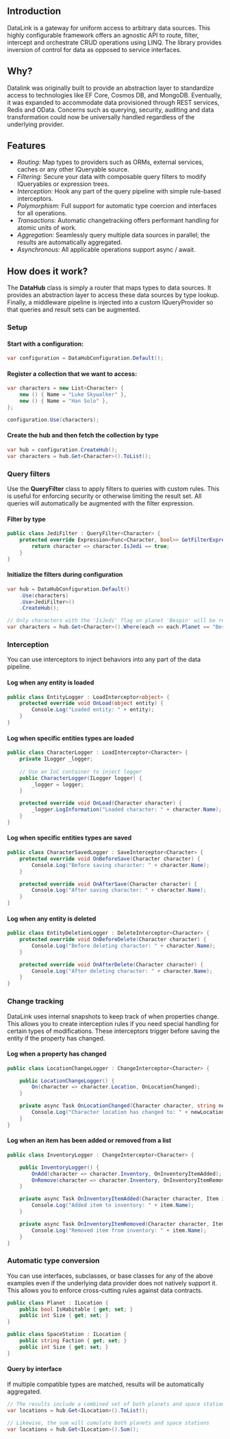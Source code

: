 ## Introduction
DataLink is a gateway for uniform access to arbitrary data sources. This highly configurable framework offers an agnostic API to route, filter, intercept and orchestrate CRUD operations using LINQ. The library provides inversion of control for data as opposed to service interfaces.

## Why?
Datalink was originally built to provide an abstraction layer to standardize access to technologies like EF Core, Cosmos DB, and MongoDB. Eventually, it was expanded to accommodate data provisioned through REST services, Redis and OData. Concerns such as querying, security, auditing and data transformation could now be universally handled regardless of the underlying provider.

## Features
 - *Routing:* Map types to providers such as ORMs, external services, caches or any other IQueryable source.
 - *Filtering:* Secure your data with composable query filters to modify IQueryables or expression trees.
 - *Interception:* Hook any part of the query pipeline with simple rule-based interceptors.
 - *Polymorphism:* Full support for automatic type coercion and interfaces for all operations.
 - *Transactions:* Automatic changetracking offers performant handling for atomic units of work.
 - *Aggregation:* Seamlessly query multiple data sources in parallel; the results are automatically aggregated.
 - *Asynchronous:* All applicable operations support async / await.

## How does it work?
The **DataHub** class is simply a router that maps types to data sources. It provides an abstraction layer to access these data sources by type lookup. Finally, a middleware pipeline is injected into a custom IQueryProvider so that queries and result sets can be augmented.

### Setup
#### Start with a  configuration:
```C#
var configuration = DataHubConfiguration.Default();
```
#### Register a collection that we want to access:
```C#
var characters = new List<Character> {
    new () { Name = "Luke Skywalker" },
    new () { Name = "Han Solo" },
};

configuration.Use(characters);
```
#### Create the hub and then fetch the collection by type
```C#
var hub = configuration.CreateHub();
var characters = hub.Get<Character>().ToList();
```

### Query filters
Use the **QueryFilter** class to apply filters to queries with custom rules. This is useful for enforcing security or otherwise limiting the result set. All queries will automatically be augmented with the filter expression.
#### Filter by type
```C#
public class JediFilter : QueryFilter<Character> {
    protected override Expression<Func<Character, bool>> GetFilterExpression() {
        return character => character.IsJedi == true;
    }
}
```
#### Initialize the filters during configuration
```C#
var hub = DataHubConfiguration.Default()
    .Use(characters)
    .Use<JediFilter>()
    .CreateHub();

// Only characters with the 'IsJedi' flag on planet 'Bespin' will be returned
var characters = hub.Get<Character>().Where(each => each.Planet == "Bespin").ToList();
```

### Interception
You can use interceptors to inject behaviors into any part of the data pipeline.
#### Log when any entity is loaded
```C#
public class EntityLogger : LoadInterceptor<object> {
    protected override void OnLoad(object entity) {
        Console.Log("Loaded entity: " + entity);
    }
}
```

#### Log when specific entities types are loaded
```C#
public class CharacterLogger : LoadInterceptor<Character> {
    private ILogger _logger;
    
    // Use an IoC container to inject logger
    public CharacterLogger(ILogger logger) {
        _logger = logger;
    }

    protected override void OnLoad(Character character) {
        _logger.LogInformation("Loaded character: " + character.Name);
    }
}
```

#### Log when specific entities types are saved
```C#
public class CharacterSavedLogger : SaveInterceptor<Character> {
    protected override void OnBeforeSave(Character character) {
        Console.Log("Before saving character: " + character.Name);
    }

    protected override void OnAfterSave(Character character) {
        Console.Log("After saving character: " + character.Name);
    }
}
```

#### Log when any entity is deleted
```C#
public class EntityDeletionLogger : DeleteInterceptor<Character> {
    protected override void OnBeforeDelete(Character character) {
        Console.Log("Before deleting character: " + character.Name);
    }

    protected override void OnAfterDelete(Character character) {
        Console.Log("After deleting character: " + character.Name);
    }
}
```

### Change tracking
DataLink uses internal snapshots to keep track of when properties change. This allows you to create interception rules if you need special handling for certain types of modifications. These interceptors trigger before saving the entity if the property has changed.
#### Log when a property has changed
```C#
public class LocationChangeLogger : ChangeInterceptor<Character> {

    public LocationChangeLogger() {
        On(character => character.Location, OnLocationChanged);
    }

    private async Task OnLocationChanged(Character character, string newLocation) {
        Console.Log("Character location has changed to: " + newLocation);
    }
}
```

#### Log when an item has been added or removed from a list
```C#
public class InventoryLogger : ChangeInterceptor<Character> {

    public InventoryLogger() {
        OnAdd(character => character.Inventory, OnInventoryItemAdded);
        OnRemove(character => character.Inventory, OnInventoryItemRemoved);
    }

    private async Task OnInventoryItemAdded(Character character, Item item) {
        Console.Log("Added item to inventory: " + item.Name);
    }

    private async Task OnInventoryItemRemoved(Character character, Item item) {
        Console.Log("Removed item from inventory: " + item.Name);
    }
}
```

### Automatic type conversion
You can use interfaces, subclasses, or base classes for any of the above examples even if the underlying data provider does not natively support it. This allows you to enforce cross-cutting rules against data contracts.
```C#
public class Planet : ILocation {
    public bool IsHabitable { get; set; }
    public int Size { get; set; }
}

public class SpaceStation : ILocation {
    public string Faction { get; set; }
    public int Size { get; set; }
}
```

#### Query by interface
If multiple compatible types are matched, results will be automatically aggregated.
```C#
// The results include a combined set of both planets and space stations
var locations = hub.Get<ILocation>().ToList();
```
```C#
// Likewise, the sum will cumulate both planets and space stations
var locations = hub.Get<ILocation>().Sum();
```